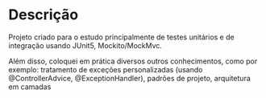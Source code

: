 # Descrição

Projeto criado para o estudo principalmente de testes unitários e de integração usando JUnit5, Mockito/MockMvc.

Além disso, coloquei em prática diversos outros conhecimentos, como por exemplo: tratamento de exceções personalizadas (usando @ControllerAdvice, @ExceptionHandler), padrões de projeto, arquitetura em camadas
